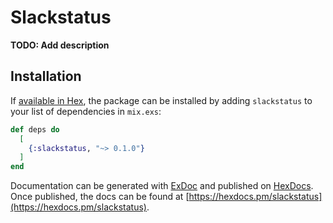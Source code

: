 # Slackstatus

**TODO: Add description**

## Installation

If [available in Hex](https://hex.pm/docs/publish), the package can be installed
by adding `slackstatus` to your list of dependencies in `mix.exs`:

```elixir
def deps do
  [
    {:slackstatus, "~> 0.1.0"}
  ]
end
```

Documentation can be generated with [ExDoc](https://github.com/elixir-lang/ex_doc)
and published on [HexDocs](https://hexdocs.pm). Once published, the docs can
be found at [https://hexdocs.pm/slackstatus](https://hexdocs.pm/slackstatus).

